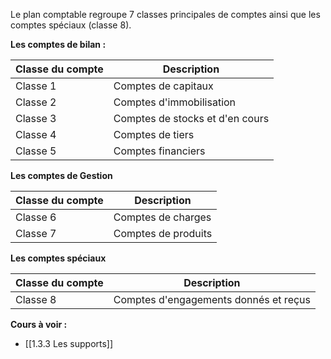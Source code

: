 Le plan comptable regroupe 7 classes principales de comptes ainsi que les comptes spéciaux (classe 8).


**Les comptes de bilan :** 

| Classe du compte | Description                     |
| ---------------- | ------------------------------- |
| Classe 1         | Comptes de capitaux             |
| Classe 2         | Comptes d'immobilisation        |
| Classe 3         | Comptes de stocks et d'en cours |
| Classe 4         | Comptes de tiers                |
| Classe 5         | Comptes financiers              | 


**Les comptes de Gestion**

| Classe du compte | Description         |
| ---------------- | ------------------- |
| Classe 6         | Comptes de charges  |
| Classe 7         | Comptes de produits | 


**Les comptes spéciaux**

| Classe du compte | Description         |
| ---------------- | ------------------- |
| Classe 8         | Comptes d'engagements donnés et reçus  |


**Cours à voir :**
- [[1.3.3 Les supports]]